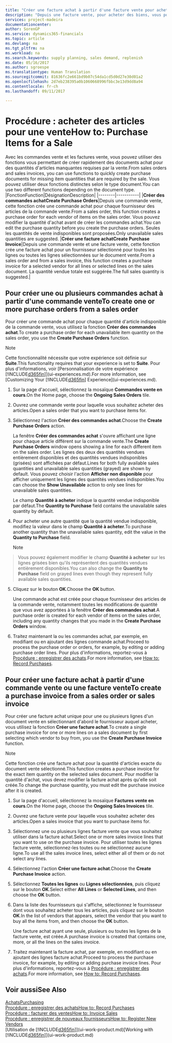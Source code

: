```yaml
---
title: "Créer une facture achat à partir d'une facture vente pour acheter des articles pour une vente | Microsoft Docs"
description: "Depuis une facture vente, pour acheter des biens, vous pouvez créer une facture achat pour un fournisseur."
services: project-madeira
documentationcenter: 
author: SorenGP
ms.service: dynamics365-financials
ms.topic: article
ms.devlang: na
ms.tgt_pltfrm: na
ms.workload: na
ms.search.keywords: supply planning, sales demand, replenish
ms.date: 05/16/2017
ms.author: sgroespe
ms.translationtype: Human Translation
ms.sourcegitcommit: 81636fc2e661bd9b07c54da1cd5d0d27e30d01a2
ms.openlocfilehash: 2d7eb238395a0b1060668996fbbc3e13d9dd8a94
ms.contentlocale: fr-ch
ms.lasthandoff: 09/11/2017

---
```

# <a name="how-to-purchase-items-for-a-sale"></a><span data-ttu-id="9a11e-103">Procédure : acheter des articles pour une vente</span><span class="sxs-lookup"><span data-stu-id="9a11e-103">How to: Purchase Items for a Sale</span></span>
<span data-ttu-id="9a11e-104">Avec les commandes vente et les factures vente, vous pouvez utiliser des fonctions vous permettant de créer rapidement des documents achat pour des quantités d'articles manquantes requises par la vente.</span><span class="sxs-lookup"><span data-stu-id="9a11e-104">From sales orders and sales invoices, you can use functions to quickly create purchase documents for missing item quantities that are required by the sale.</span></span> <span data-ttu-id="9a11e-105">Vous pouvez utiliser deux fonctions distinctes selon le type document.</span><span class="sxs-lookup"><span data-stu-id="9a11e-105">You can use two different functions depending on the document type.</span></span>
|<span data-ttu-id="9a11e-106">Fonction</span><span class="sxs-lookup"><span data-stu-id="9a11e-106">Function</span></span>|<span data-ttu-id="9a11e-107">Désignation</span><span class="sxs-lookup"><span data-stu-id="9a11e-107">Description</span></span>|
|--------|-----------|
|<span data-ttu-id="9a11e-108">**Créer des commandes achat**</span><span class="sxs-lookup"><span data-stu-id="9a11e-108">**Create Purchase Orders**</span></span>|<span data-ttu-id="9a11e-109">Depuis une commande vente, cette fonction crée une commande achat pour chaque fournisseur des articles de la commande vente.</span><span class="sxs-lookup"><span data-stu-id="9a11e-109">From a sales order, this function creates a purchase order for each vendor of items on the sales order.</span></span> <span data-ttu-id="9a11e-110">Vous pouvez modifier la quantité d'achat avant de créer les commandes achat.</span><span class="sxs-lookup"><span data-stu-id="9a11e-110">You can edit the purchase quantity before you create the purchase orders.</span></span> <span data-ttu-id="9a11e-111">Seules les quantités de vente indisponibles sont proposées.</span><span class="sxs-lookup"><span data-stu-id="9a11e-111">Only unavailable sales quantities are suggested.</span></span>
|<span data-ttu-id="9a11e-112">**Créer une facture achat**</span><span class="sxs-lookup"><span data-stu-id="9a11e-112">**Create Purchase Invoice**</span></span>|<span data-ttu-id="9a11e-113">Depuis une commande vente et une facture vente, cette fonction crée une facture achat pour un fournisseur sélectionné pour toutes les lignes ou toutes les lignes sélectionnées sur le document vente.</span><span class="sxs-lookup"><span data-stu-id="9a11e-113">From a sales order and from a sales invoice, this function creates a purchase invoice for a selected vendor for all lines or selected lines on the sales document.</span></span> <span data-ttu-id="9a11e-114">La quantité vendue totale est suggérée.</span><span class="sxs-lookup"><span data-stu-id="9a11e-114">The full sales quantity is suggested.</span></span>|

## <a name="to-create-one-or-more-purchase-orders-from-a-sales-order"></a><span data-ttu-id="9a11e-115">Pour créer une ou plusieurs commandes achat à partir d'une commande vente</span><span class="sxs-lookup"><span data-stu-id="9a11e-115">To create one or more purchase orders from a sales order</span></span>
<span data-ttu-id="9a11e-116">Pour créer une commande achat pour chaque quantité d'article indisponible de la commande vente, vous utilisez la fonction **Créer des commandes achat**.</span><span class="sxs-lookup"><span data-stu-id="9a11e-116">To create a purchase order for each unavailable item quantity on the sales order, you use the **Create Purchase Orders** function.</span></span> 

> [!NOTE]  
>   <span data-ttu-id="9a11e-117">Cette fonctionnalité nécessite que votre expérience soit définie sur **Suite**.</span><span class="sxs-lookup"><span data-stu-id="9a11e-117">This functionality requires that your experience is set to **Suite**.</span></span> <span data-ttu-id="9a11e-118">Pour plus d'informations, voir [Personnalisation de votre expérience [!INCLUDE[d365fin](includes/d365fin_md.md)]](ui-experiences.md).</span><span class="sxs-lookup"><span data-stu-id="9a11e-118">For more information, see [Customizing Your [!INCLUDE[d365fin](includes/d365fin_md.md)] Experience](ui-experiences.md).</span></span>

1. <span data-ttu-id="9a11e-119">Sur la page d'accueil, sélectionnez la mosaïque **Commandes vente en cours**.</span><span class="sxs-lookup"><span data-stu-id="9a11e-119">On the Home page, choose the **Ongoing Sales Orders** tile.</span></span>
2. <span data-ttu-id="9a11e-120">Ouvrez une commande vente pour laquelle vous souhaitez acheter des articles.</span><span class="sxs-lookup"><span data-stu-id="9a11e-120">Open a sales order that you want to purchase items for.</span></span>
3. <span data-ttu-id="9a11e-121">Sélectionnez l'action **Créer des commandes achat**.</span><span class="sxs-lookup"><span data-stu-id="9a11e-121">Choose the **Create Purchase Orders** action.</span></span>

    <span data-ttu-id="9a11e-122">La fenêtre **Créer des commandes achat** s'ouvre affichant une ligne pour chaque article différent sur la commande vente.</span><span class="sxs-lookup"><span data-stu-id="9a11e-122">The **Create Purchase Orders** window opens showing a line for each different item on the sales order.</span></span> <span data-ttu-id="9a11e-123">Les lignes des deux des quantités vendues entièrement disponibles et des quantités vendues indisponibles (grisées) sont affichées par défaut.</span><span class="sxs-lookup"><span data-stu-id="9a11e-123">Lines for both fully available sales quantities and unavailable sales quantities (grayed) are shown by default.</span></span> <span data-ttu-id="9a11e-124">Vous pouvez choisir l'action **Afficher non disponible** pour afficher uniquement les lignes des quantités vendues indisponibles.</span><span class="sxs-lookup"><span data-stu-id="9a11e-124">You can choose the **Show Unavailable** action to only see lines for unavailable sales quantities.</span></span>

    <span data-ttu-id="9a11e-125">Le champ **Quantité à acheter** indique la quantité vendue indisponible par défaut.</span><span class="sxs-lookup"><span data-stu-id="9a11e-125">The **Quantity to Purchase** field contains the unavailable sales quantity by default.</span></span>
4. <span data-ttu-id="9a11e-126">Pour acheter une autre quantité que la quantité vendue indisponible, modifiez la valeur dans le champ **Quantité à acheter**.</span><span class="sxs-lookup"><span data-stu-id="9a11e-126">To purchase another quantity than the unavailable sales quantity, edit the value in the **Quantity to Purchase** field.</span></span>

    > [!NOTE]  
>   <span data-ttu-id="9a11e-127">Vous pouvez également modifier le champ **Quantité à acheter** sur les lignes grisées bien qu'ils représentent des quantités vendues entièrement disponibles.</span><span class="sxs-lookup"><span data-stu-id="9a11e-127">You can also change the **Quantity to Purchase** field on grayed lines even though they represent fully available sales quantities.</span></span>
5. <span data-ttu-id="9a11e-128">Cliquez sur le bouton **OK**.</span><span class="sxs-lookup"><span data-stu-id="9a11e-128">Choose the **OK** button.</span></span> 
    
    <span data-ttu-id="9a11e-129">Une commande achat est créée pour chaque fournisseur des articles de la commande vente, notamment toutes les modifications de quantité que vous avez apportées à la fenêtre **Créer des commandes achat**.</span><span class="sxs-lookup"><span data-stu-id="9a11e-129">A purchase order is created for each vendor of items on the sales order, including any quantity changes that you made in the **Create Purchase Orders** window.</span></span>
7. <span data-ttu-id="9a11e-130">Traitez maintenant la ou les commandes achat, par exemple, en modifiant ou en ajoutant des lignes commande achat.</span><span class="sxs-lookup"><span data-stu-id="9a11e-130">Proceed to process the purchase order or orders, for example, by editing or adding purchase order lines.</span></span> <span data-ttu-id="9a11e-131">Pour plus d'informations, reportez-vous à [Procédure : enregistrer des achats](purchasing-how-record-purchases.md).</span><span class="sxs-lookup"><span data-stu-id="9a11e-131">For more information, see [How to: Record Purchases](purchasing-how-record-purchases.md).</span></span>


## <a name="to-create-a-purchase-invoice-from-a-sales-order-or-sales-invoice"></a><span data-ttu-id="9a11e-132">Pour créer une facture achat à partir d'une commande vente ou une facture vente</span><span class="sxs-lookup"><span data-stu-id="9a11e-132">To create a purchase invoice from a sales order or sales invoice</span></span>
<span data-ttu-id="9a11e-133">Pour créer une facture achat unique pour une ou plusieurs lignes d'un document vente en sélectionnant d'abord le fournisseur auquel acheter, vous utilisez la fonction **Créer une facture achat**.</span><span class="sxs-lookup"><span data-stu-id="9a11e-133">To create a single purchase invoice for one or more lines on a sales document by first selecting which vendor to buy from, you use the **Create Purchase Invoice** function.</span></span> 

> [!NOTE]  
>   <span data-ttu-id="9a11e-134">Cette fonction crée une facture achat pour la quantité d'articles exacte du document vente sélectionné.</span><span class="sxs-lookup"><span data-stu-id="9a11e-134">This function creates a purchase invoice for the exact item quantity on the selected sales document.</span></span> <span data-ttu-id="9a11e-135">Pour modifier la quantité d'achat, vous devez modifier la facture achat après qu'elle soit créée.</span><span class="sxs-lookup"><span data-stu-id="9a11e-135">To change the purchase quantity, you must edit the purchase invoice after it is created.</span></span>  

1. <span data-ttu-id="9a11e-136">Sur la page d'accueil, sélectionnez la mosaïque **Factures vente en cours**.</span><span class="sxs-lookup"><span data-stu-id="9a11e-136">On the Home page, choose the **Ongoing Sales Invoices** tile.</span></span>
2. <span data-ttu-id="9a11e-137">Ouvrez une facture vente pour laquelle vous souhaitez acheter des articles.</span><span class="sxs-lookup"><span data-stu-id="9a11e-137">Open a sales invoice that you want to purchase items for.</span></span>
3. <span data-ttu-id="9a11e-138">Sélectionnez une ou plusieurs lignes facture vente que vous souhaitez utiliser dans la facture achat.</span><span class="sxs-lookup"><span data-stu-id="9a11e-138">Select one or more sales invoice lines that you want to use on the purchase invoice.</span></span> <span data-ttu-id="9a11e-139">Pour utiliser toutes les lignes facture vente, sélectionnez-les toutes ou ne sélectionnez aucune ligne.</span><span class="sxs-lookup"><span data-stu-id="9a11e-139">To use all the sales invoice lines, select either all of them or do not select any lines.</span></span>
4. <span data-ttu-id="9a11e-140">Sélectionnez l'action **Créer une facture achat**.</span><span class="sxs-lookup"><span data-stu-id="9a11e-140">Choose the **Create Purchase Invoice** action.</span></span>
5. <span data-ttu-id="9a11e-141">Sélectionnez **Toutes les lignes** ou **Lignes sélectionnées**, puis cliquez sur le bouton **OK**.</span><span class="sxs-lookup"><span data-stu-id="9a11e-141">Select either **All Lines** or **Selected Lines**, and then choose the **OK** button.</span></span>  
6. <span data-ttu-id="9a11e-142">Dans la liste des fournisseurs qui s'affiche, sélectionnez le fournisseur dont vous souhaitez acheter tous les articles, puis cliquez sur le bouton **OK**.</span><span class="sxs-lookup"><span data-stu-id="9a11e-142">In the list of vendors that appears, select the vendor that you want to buy all the items from, and then choose the **OK** button.</span></span>

    <span data-ttu-id="9a11e-143">Une facture achat ayant une seule, plusieurs ou toutes les lignes de la facture vente, est créée.</span><span class="sxs-lookup"><span data-stu-id="9a11e-143">A purchase invoice is created that contains one, more, or all the lines on the sales invoice.</span></span>
7. <span data-ttu-id="9a11e-144">Traitez maintenant la facture achat, par exemple, en modifiant ou en ajoutant des lignes facture achat.</span><span class="sxs-lookup"><span data-stu-id="9a11e-144">Proceed to process the purchase invoice, for example, by editing or adding purchase invoice lines.</span></span> <span data-ttu-id="9a11e-145">Pour plus d'informations, reportez-vous à [Procédure : enregistrer des achats](purchasing-how-record-purchases.md).</span><span class="sxs-lookup"><span data-stu-id="9a11e-145">For more information, see [How to: Record Purchases](purchasing-how-record-purchases.md).</span></span>

## <a name="see-also"></a><span data-ttu-id="9a11e-146">Voir aussi</span><span class="sxs-lookup"><span data-stu-id="9a11e-146">See Also</span></span>
[<span data-ttu-id="9a11e-147">Achats</span><span class="sxs-lookup"><span data-stu-id="9a11e-147">Purchasing</span></span>](purchasing-manage-purchasing.md)  
[<span data-ttu-id="9a11e-148">Procédure : enregistrer des achats</span><span class="sxs-lookup"><span data-stu-id="9a11e-148">How to: Record Purchases</span></span>](purchasing-how-record-purchases.md)  
[<span data-ttu-id="9a11e-149">Procédure : facturer des ventes</span><span class="sxs-lookup"><span data-stu-id="9a11e-149">How to: Invoice Sales</span></span>](sales-how-invoice-sales.md)  
[<span data-ttu-id="9a11e-150">Procédure : enregistrer de nouveaux fournisseurs</span><span class="sxs-lookup"><span data-stu-id="9a11e-150">How to: Register New Vendors</span></span>](purchasing-how-register-new-vendors.md)  
<span data-ttu-id="9a11e-151">[Utilisation de [!INCLUDE[d365fin](includes/d365fin_md.md)]](ui-work-product.md)</span><span class="sxs-lookup"><span data-stu-id="9a11e-151">[Working with [!INCLUDE[d365fin](includes/d365fin_md.md)]](ui-work-product.md)</span></span>

